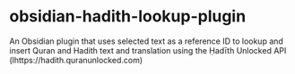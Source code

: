 # obsidian-hadith-lookup-plugin
An Obsidian plugin that uses selected text as a reference ID to lookup and insert Quran and Hadith text and translation using the Ḥadīth Unlocked API (lhttps://hadith.quranunlocked.com)
